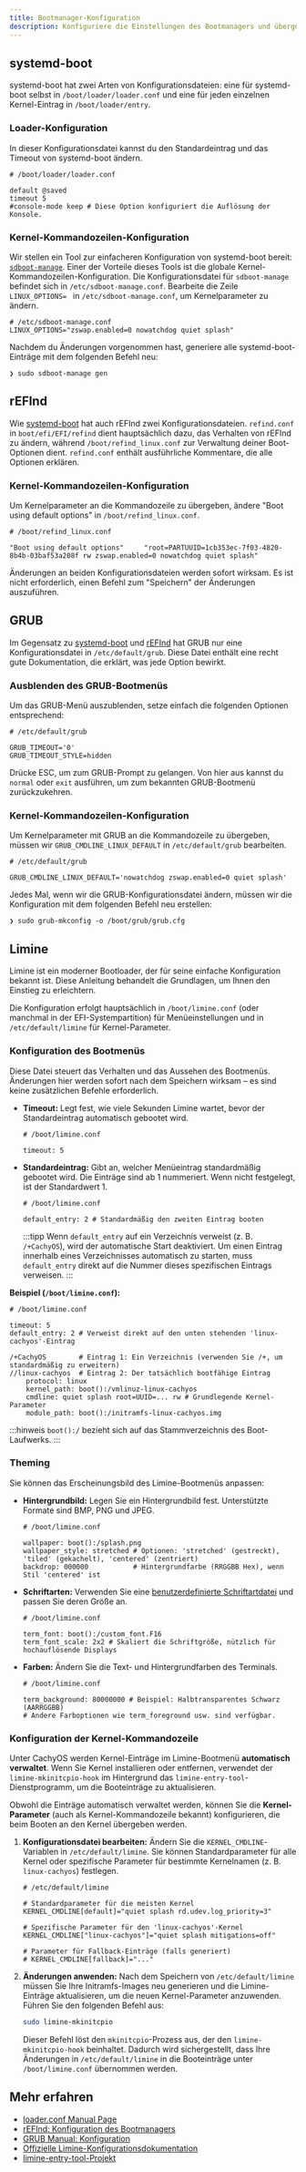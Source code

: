 ```yaml
---
title: Bootmanager-Konfiguration
description: Konfiguriere die Einstellungen des Bootmanagers und übergebe Kernelparameter an die Kommandozeile
---
```


## systemd-boot

systemd-boot hat zwei Arten von Konfigurationsdateien: eine für systemd-boot selbst in `/boot/loader/loader.conf` und eine für jeden
einzelnen Kernel-Eintrag in `/boot/loader/entry`.

### Loader-Konfiguration

In dieser Konfigurationsdatei kannst du den Standardeintrag und das Timeout von systemd-boot ändern.

```shell
# /boot/loader/loader.conf

default @saved
timeout 5
#console-mode keep # Diese Option konfiguriert die Auflösung der Konsole.
```

### Kernel-Kommandozeilen-Konfiguration

Wir stellen ein Tool zur einfacheren Konfiguration von systemd-boot bereit: [`sdboot-manage`](https://github.com/CachyOS/CachyOS-PKGBUILDS/tree/master/systemd-boot-manager).
Einer der Vorteile dieses Tools ist die globale Kernel-Kommandozeilen-Konfiguration. Die Konfigurationsdatei für `sdboot-manage` befindet sich in `/etc/sdboot-manage.conf`.
Bearbeite die Zeile `LINUX_OPTIONS= ` in `/etc/sdboot-manage.conf`, um Kernelparameter zu ändern.

```shell
# /etc/sdboot-manage.conf
LINUX_OPTIONS="zswap.enabled=0 nowatchdog quiet splash"
```

Nachdem du Änderungen vorgenommen hast, generiere alle systemd-boot-Einträge mit dem folgenden Befehl neu:

```shell
❯ sudo sdboot-manage gen
```

## rEFInd

Wie [systemd-boot](/de/configuration/boot_manager_configuration#systemd-boot) hat auch rEFInd zwei Konfigurationsdateien. `refind.conf` in
`boot/efi/EFI/refind` dient hauptsächlich dazu, das Verhalten von rEFInd zu ändern, während `/boot/refind_linux.conf` zur Verwaltung deiner Boot-Optionen dient.
`refind.conf` enthält ausführliche Kommentare, die alle Optionen erklären.

### Kernel-Kommandozeilen-Konfiguration

Um Kernelparameter an die Kommandozeile zu übergeben, ändere "Boot using default options" in `/boot/refind_linux.conf`.

```shell
# /boot/refind_linux.conf

"Boot using default options"     "root=PARTUUID=1cb353ec-7f03-4820-8b4b-03baf53a208f rw zswap.enabled=0 nowatchdog quiet splash"
```

Änderungen an beiden Konfigurationsdateien werden sofort wirksam. Es ist nicht erforderlich, einen Befehl zum "Speichern" der Änderungen auszuführen.

## GRUB

Im Gegensatz zu [systemd-boot](/de/configuration/boot_manager_configuration#systemd-boot) und [rEFInd](/de/configuration/boot_manager_configuration#refind) hat
GRUB nur eine Konfigurationsdatei in `/etc/default/grub`. Diese Datei enthält eine recht gute Dokumentation, die erklärt, was
jede Option bewirkt.

### Ausblenden des GRUB-Bootmenüs

Um das GRUB-Menü auszublenden, setze einfach die folgenden Optionen entsprechend:

```shell
# /etc/default/grub

GRUB_TIMEOUT='0'
GRUB_TIMEOUT_STYLE=hidden
```

Drücke ESC, um zum GRUB-Prompt zu gelangen. Von hier aus kannst du `normal` oder `exit` ausführen, um zum bekannten GRUB-Bootmenü zurückzukehren.

### Kernel-Kommandozeilen-Konfiguration

Um Kernelparameter mit GRUB an die Kommandozeile zu übergeben, müssen wir `GRUB_CMDLINE_LINUX_DEFAULT` in `/etc/default/grub` bearbeiten.

```shell
# /etc/default/grub

GRUB_CMDLINE_LINUX_DEFAULT='nowatchdog zswap.enabled=0 quiet splash'
```

Jedes Mal, wenn wir die GRUB-Konfigurationsdatei ändern, müssen wir die Konfiguration mit dem folgenden Befehl neu erstellen:

```shell
❯ sudo grub-mkconfig -o /boot/grub/grub.cfg
```

## Limine
Limine ist ein moderner Bootloader, der für seine einfache Konfiguration bekannt ist. Diese Anleitung behandelt die Grundlagen, um Ihnen den Einstieg zu erleichtern.

Die Konfiguration erfolgt hauptsächlich in `/boot/limine.conf` (oder manchmal in der EFI-Systempartition) für Menüeinstellungen und in `/etc/default/limine` für Kernel-Parameter.

### Konfiguration des Bootmenüs

Diese Datei steuert das Verhalten und das Aussehen des Bootmenüs. Änderungen hier werden sofort nach dem Speichern wirksam – es sind keine zusätzlichen Befehle erforderlich.

* **Timeout:** Legt fest, wie viele Sekunden Limine wartet, bevor der Standardeintrag automatisch gebootet wird.
  ```shell
  # /boot/limine.conf

  timeout: 5
  ```
* **Standardeintrag:** Gibt an, welcher Menüeintrag standardmäßig gebootet wird. Die Einträge sind ab 1 nummeriert. Wenn nicht festgelegt, ist der Standardwert 1.
  ```shell
  # /boot/limine.conf

  default_entry: 2 # Standardmäßig den zweiten Eintrag booten
  ```
  :::tipp
  Wenn `default_entry` auf ein Verzeichnis verweist (z. B. `/+CachyOS`), wird der automatische Start deaktiviert. Um einen Eintrag innerhalb eines Verzeichnisses automatisch zu starten, muss `default_entry` direkt auf die Nummer dieses spezifischen Eintrags verweisen.
  :::

**Beispiel (`/boot/limine.conf`):**

```shell
# /boot/limine.conf

timeout: 5
default_entry: 2 # Verweist direkt auf den unten stehenden 'linux-cachyos'-Eintrag

/+CachyOS        # Eintrag 1: Ein Verzeichnis (verwenden Sie /+, um standardmäßig zu erweitern)
//linux-cachyos  # Eintrag 2: Der tatsächlich bootfähige Eintrag
    protocol: linux
    kernel_path: boot():/vmlinuz-linux-cachyos
    cmdline: quiet splash root=UUID=... rw # Grundlegende Kernel-Parameter
    module_path: boot():/initramfs-linux-cachyos.img
```

:::hinweis
`boot():/` bezieht sich auf das Stammverzeichnis des Boot-Laufwerks.
:::

### Theming

Sie können das Erscheinungsbild des Limine-Bootmenüs anpassen:

* **Hintergrundbild:** Legen Sie ein Hintergrundbild fest. Unterstützte Formate sind BMP, PNG und JPEG.
  ```shell
  # /boot/limine.conf

  wallpaper: boot():/splash.png
  wallpaper_style: stretched # Optionen: 'stretched' (gestreckt), 'tiled' (gekachelt), 'centered' (zentriert)
  backdrop: 000000           # Hintergrundfarbe (RRGGBB Hex), wenn Stil 'centered' ist
  ```
* **Schriftarten:** Verwenden Sie eine [benutzerdefinierte Schriftartdatei](https://github.com/viler-int10h/vga-text-mode-fonts) und passen Sie deren Größe an.
  ```shell
  # /boot/limine.conf

  term_font: boot():/custom_font.F16
  term_font_scale: 2x2 # Skaliert die Schriftgröße, nützlich für hochauflösende Displays
  ```
* **Farben:** Ändern Sie die Text- und Hintergrundfarben des Terminals.
  ```shell
  # /boot/limine.conf

  term_background: 80000000 # Beispiel: Halbtransparentes Schwarz (AARRGGBB)
  # Andere Farboptionen wie term_foreground usw. sind verfügbar.
  ```

### Konfiguration der Kernel-Kommandozeile

Unter CachyOS werden Kernel-Einträge im Limine-Bootmenü **automatisch verwaltet**. Wenn Sie Kernel installieren oder entfernen, verwendet der `limine-mkinitcpio-hook` im Hintergrund das `limine-entry-tool`-Dienstprogramm, um die Booteinträge zu aktualisieren.

Obwohl die Einträge automatisch verwaltet werden, können Sie die **Kernel-Parameter** (auch als Kernel-Kommandozeile bekannt) konfigurieren, die beim Booten an den Kernel übergeben werden.

1. **Konfigurationsdatei bearbeiten:** Ändern Sie die `KERNEL_CMDLINE`-Variablen in `/etc/default/limine`. Sie können Standardparameter für alle Kernel oder spezifische Parameter für bestimmte Kernelnamen (z. B. `linux-cachyos`) festlegen.
   ```shell
   # /etc/default/limine

   # Standardparameter für die meisten Kernel
   KERNEL_CMDLINE[default]="quiet splash rd.udev.log_priority=3"

   # Spezifische Parameter für den 'linux-cachyos'-Kernel
   KERNEL_CMDLINE["linux-cachyos"]="quiet splash mitigations=off"

   # Parameter für Fallback-Einträge (falls generiert)
   # KERNEL_CMDLINE[fallback]="..."
   ```
2. **Änderungen anwenden:** Nach dem Speichern von `/etc/default/limine` müssen Sie Ihre Initramfs-Images neu generieren und die Limine-Einträge aktualisieren, um die neuen Kernel-Parameter anzuwenden. Führen Sie den folgenden Befehl aus:
   ```bash
   sudo limine-mkinitcpio
   ```
   Dieser Befehl löst den `mkinitcpio`-Prozess aus, der den `limine-mkinitcpio-hook` beinhaltet. Dadurch wird sichergestellt, dass Ihre Änderungen in `/etc/default/limine` in die Booteinträge unter `/boot/limine.conf` übernommen werden.

## Mehr erfahren

- [loader.conf Manual Page](https://man.archlinux.org/man/loader.conf.5)
- [rEFInd: Konfiguration des Bootmanagers](https://www.rodsbooks.com/refind/configfile.html)
- [GRUB Manual: Konfiguration](https://www.gnu.org/software/grub/manual/grub/grub.html#Configuration)
- [Offizielle Limine-Konfigurationsdokumentation](https://github.com/limine-bootloader/limine/blob/v9.x/CONFIG.md)
- [limine-entry-tool-Projekt](https://gitlab.com/Zesko/limine-entry-tool)

